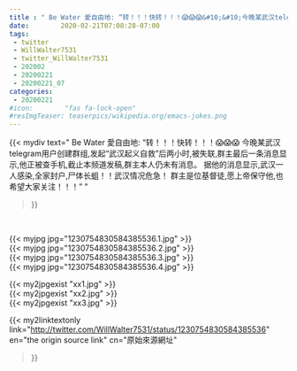 ```yaml
---
title : " Be Water 愛自由地: “转！！！快转！！！😱😱😱&#10;&#10;今晚某武汉telegram用户创建群组,发起“武汉起义自救”后两小时,被失联,群主最后一条消息显示,他正被查手机,截止本频道发稿,群主本人仍未有消息。&#10;&#10;据他的消息显示,武汉一人感染,全家封户,尸体长蛆！！武汉情况危急！&#10;&#10;群主是位基督徒,愿上帝保守他,也希望大家关注！！！”  "
date:        2020-02-21T07:08:28-07:00
tags:
 - twitter
 - WillWalter7531
 - twitter_WillWalter7531
 - 202002
 - 20200221
 - 20200221_07
categories:
 - 20200221
#icon:        "fas fa-lock-open"
#resImgTeaser: teaserpics/wikipedia.org/emacs-jokes.png
---
```


{{< mydiv text=" Be Water 愛自由地: “转！！！快转！！！😱😱😱&#10;&#10;今晚某武汉telegram用户创建群组,发起“武汉起义自救”后两小时,被失联,群主最后一条消息显示,他正被查手机,截止本频道发稿,群主本人仍未有消息。&#10;&#10;据他的消息显示,武汉一人感染,全家封户,尸体长蛆！！武汉情况危急！&#10;&#10;群主是位基督徒,愿上帝保守他,也希望大家关注！！！”  "
>}}
<br>


 {{< myjpg jpg="1230754830584385536.1.jpg" >}}<br>  {{< myjpg jpg="1230754830584385536.2.jpg" >}}<br>  {{< myjpg jpg="1230754830584385536.3.jpg" >}}<br>  {{< myjpg jpg="1230754830584385536.4.jpg" >}}<br> 

{{< my2jpgexist "xx1.jpg" >}}<br>
{{< my2jpgexist "xx2.jpg" >}}<br>
{{< my2jpgexist "xx3.jpg" >}}<br>


{{< my2linktextonly link="http://twitter.com/WillWalter7531/status/1230754830584385536"
en="the origin source link" cn="原始來源網址"
>}}


<br>

